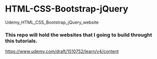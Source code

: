 # HTML-CSS-Bootstrap-jQuery
Udemy_HTML_CSS_Bootstrap_jQuery_website

### This repo will hold the websites that I going to build throught this tutorials.
  https://www.udemy.com/draft/1510752/learn/v4/content
  
